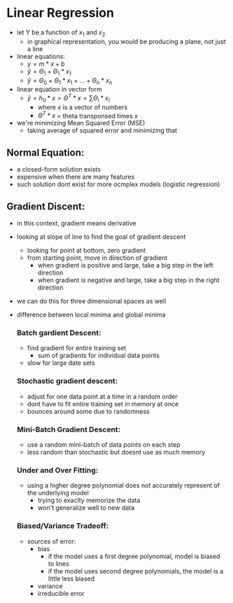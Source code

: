 # Linear Regression #

- let Y be a function of $x_1$ and $x_2$
    - in graphical representation, you would be producing a plane, not just a line
- linear equations:
    - $y = m*x + b$
    - $\hat{y} = \Theta_1 + \Theta_1*x_1$
    - $\hat{y} = \Theta_0 + \Theta_1*x_1 + ... + \Theta_n*x_n$
- linear equation in vector form
    - $\hat{y} = h_0*x = \Theta^T * x = \sum \Theta_i * x_i$
        - where $x$ is a vector of numbers
        - $\Theta^T * x$ = theta transponsed times $x$
- we're minimizing Mean Squared Error (MSE)
    - taking average of squared error and minimizing that

## Normal Equation: ##
- a closed-form solution exists
- expensive when there are many features
- such solution dont exist for more ocmplex models (logistic regression)

## Gradient Discent: ##
- in this context, gradient means derivative
- looking at slope of line to find the goal of gradient descent
    - looking for point at bottom, zero gradient 
    - from starting point, move in direction of gradient
        - when gradient is positive and large, take a big step in the left direction
        - when gradient is negative and large, take a big step in the right direction
- we can do this for three dimensional spaces as well
- difference between local minima and global minima

    ### Batch gardient Descent: ###
    - find gradient for entire training set
        - sum of gradients for individual data points
    - slow for large date sets

    ### Stochastic gradient descent: ###
    - adjust for one data point at a time in a random order
    - dont have to fit entire training set in memory at once
    - bounces around some due to randomness

    ### Mini-Batch Gradient Descent: ###
    - use a random mini-batch of data points on each step
    - less random than stochastic but doesnt use as much memory

    ### Under and Over Fitting: ###
    - using a higher degree polynomial does not accurately represent of the underlying model
        - trying to exaclty memorize the data
        - won't generalize well to new data 

    ### Biased/Variance Tradeoff: ###
    - sources of error:
        - bias
            - if the model uses a first degree polynomial, model is biased to lines
            - if the model uses second degree polynomials, the model is a little less biased
        - variance
        - irreducible error